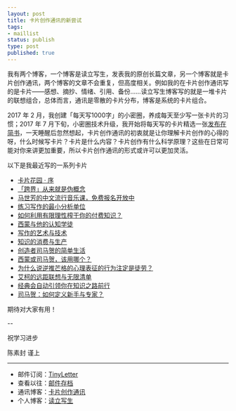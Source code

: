 ```yaml
--- 
layout: post
title: 卡片创作通讯的新尝试
tags: 
- maillist
status: publish
type: post
published: true
---
```


我有两个博客，一个博客是读立写生，发表我的原创长篇文章，另一个博客就是卡片创作通讯，两个博客的文章不会重复，但高度相关。例如我的在卡片创作通讯写的是卡片——感想、摘抄、情绪、引用、备份……读立写生博客写的就是一堆卡片的联想组合，总体而言，通讯是零散的卡片分布，博客是系统的卡片组合。

2017 年 2 月，我创建「每天写1000字」的小密圈，养成每天至少写一张卡片的习惯；2017 年 7 月下旬，小密圈技术升级，我开始将每天写的卡片精选一张[发布在简书](http://www.mesule.com/2017/07/CardGarden)，一天睡醒后忽然想起，卡片创作通讯的初衷就是让你理解卡片创作的心得的呀，什么时候写卡片？卡片是什么内容？卡片创作有什么科学原理？这些在日常可能对你来讲更加重要，所以卡片创作通讯的形式或许可以更加灵活。

以下是我最近写的一系列卡片

* [卡片花园 · 序](http://www.mesule.com/2017/07/CardGarden)
* [「跨界」从来就是伪概念](http://www.mesule.com/2017/07/CrossoverFake)
* [马世芳的中文流行音乐课，免费报名开放中](http://www.mesule.com/2017/07/MaShiFangMusic)
* [练习写作的最小分析单位](http://www.mesule.com/2017/07/WriteMinimumUnit)
* [如何利用有限理性榨干你的付费知识？](http://www.mesule.com/2017/08/BoundedRationalityPay)
* [西蒙与他的认知学徒](http://www.mesule.com/2017/08/SimonCognitiveApprenticeship)
* [写作的艺术与技术](http://www.mesule.com/2017/08/ArtTechniqueWriting)
* [知识的消费与生产](http://www.mesule.com/2017/08/ConsumptionProductionKnowledge)
* [创造者司马贺的简单生活](http://www.mesule.com/2017/08/SimonSimpleLife)
* [西蒙或司马贺，该用哪个？](http://www.mesule.com/2017/08/SimonName)
* [为什么说逆推芒格的心理表征的行为注定是徒劳？](http://www.mesule.com/2017/08/MungerModels)
* [艾柯的远距联想与无限清单](http://www.mesule.com/2017/08/UmbertoEcoList)
* [经典会自动引领你在知识之路前行](http://www.mesule.com/2017/08/ClassicRoad)
* [司马贺：如何定义新手与专家？](http://www.mesule.com/2017/08/SimonCorruptionChina)

期待对大家有用！

--

祝学习进步

陈素封 谨上

----

- 邮件订阅：[TinyLetter](http://tinyletter.com/cnfeat) 
- 查看以往：[邮件存档](http://tinyletter.com/cnfeat/archive)
- 通讯博客：[卡片创作通讯](http://mesule.com) 
- 个人博客：[读立写生](http://cnfeat.com)





